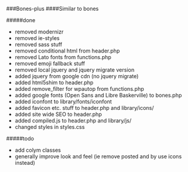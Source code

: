 ###Bones-plus
####Similar to bones

#####done
* removed modernizr
* removed ie-styles
* removed sass stuff
* removed conditional html from header.php
* removed Lato fonts from functions.php
* removed emoji fallback stuff
* removed local jquery and jquery migrate version
* added jquery from google cdn (no jquery migrate)
* added html5shim to header.php
* added remove_filter for wpautop from functions.php
* added google fonts (Open Sans and Libre Baskerville) to bones.php
* added iconfont to library/fonts/iconfont
* added favicon etc. stuff to header.php and library/icons/
* added site wide SEO to header.php
* added compiled.js to header.php and library/js/
* changed styles in styles.css

#####todo
* add colym classes
* generally improve look and feel (ie remove posted and by use icons instead)

